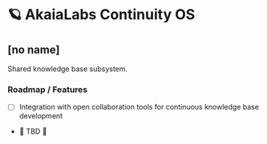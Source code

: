 # 🪐 AkaiaLabs Continuity OS

## [no name]

Shared knowledge base subsystem.

### Roadmap / Features

- [ ] Integration with open collaboration tools for continuous knowledge base development
- 🚧 TBD 🚧
